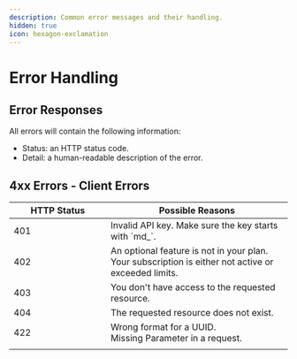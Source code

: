 ```yaml
---
description: Common error messages and their handling.
hidden: true
icon: hexagon-exclamation
---
```


# Error Handling

## Error Responses

All errors will contain the following information:

* Status: an HTTP status code.
* Detail: a human-readable description of the error.

## 4xx Errors - Client Errors

<table>
  <thead>
    <tr>
      <th width="159.5">HTTP Status</th>
      <th>Possible Reasons</th>
    </tr>
  </thead>
  <tbody>
    <tr>
      <td>401</td>
      <td>Invalid API key. Make sure the key starts with `md_`.</td>
    </tr>
    <tr>
      <td>402</td>
      <td>An optional feature is not in your plan.
      <br>Your subscription is either not active or exceeded limits.</td>
    </tr>
    <tr>
      <td>403</td>
      <td>You don't have access to the requested resource.</td>
    </tr>
    <tr>
      <td>404</td>
      <td>The requested resource does not exist.</td>
    </tr>
    <tr>
      <td>422</td>
      <td>Wrong format for a UUID.<br>Missing Parameter in a request.</td>
    </tr>
    <tr>
      <td></td>
      <td></td>
    </tr>
  </tbody>
</table>
